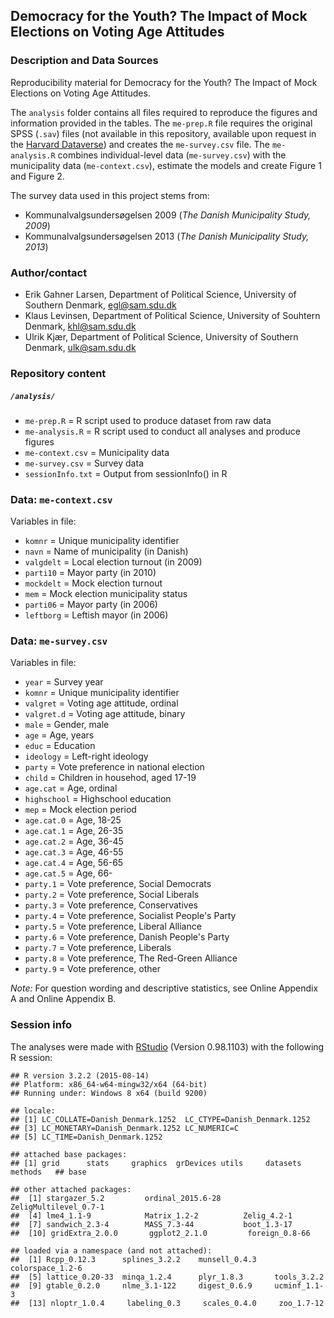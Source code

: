 Democracy for the Youth? The Impact of Mock Elections on Voting Age Attitudes
---

### Description and Data Sources
Reproducibility material for Democracy for the Youth? The Impact of Mock Elections on Voting Age Attitudes. 

The `analysis` folder contains all files required to reproduce the figures and information provided in the tables. The `me-prep.R` file requires the original SPSS (`.sav`) files (not available in this repository, available upon request in the [Harvard Dataverse](http://dx.doi.org/10.7910/DVN/AIP0V8)) and creates the `me-survey.csv` file. The `me-analysis.R` combines individual-level data (`me-survey.csv`) with the municipality data (`me-context.csv`), estimate the models and create Figure 1 and Figure 2. 

The survey data used in this project stems from:

- Kommunalvalgsundersøgelsen 2009 (_The Danish Municipality Study, 2009_)
- Kommunalvalgsundersøgelsen 2013 (_The Danish Municipality Study, 2013_)

### Author/contact

 - Erik Gahner Larsen, Department of Political Science, University of Southern Denmark, egl@sam.sdu.dk
 - Klaus Levinsen, Department of Political Science, University of Souhtern Denmark, khl@sam.sdu.dk
 - Ulrik Kjær, Department of Political Science, University of Southern Denmark, ulk@sam.sdu.dk

### Repository content

##### `/analysis/`

- `me-prep.R` = R script used to produce dataset from raw data
- `me-analysis.R` = R script used to conduct all analyses and produce figures
- `me-context.csv` = Municipality data
- `me-survey.csv` = Survey data
- `sessionInfo.txt` = Output from sessionInfo() in R

### Data: `me-context.csv`

Variables in file:
- `komnr` = Unique municipality identifier
- `navn` = Name of municipality (in Danish)
- `valgdelt` = Local election turnout (in 2009)
- `parti10` = Mayor party (in 2010)
- `mockdelt` = Mock election turnout 
- `mem` = Mock election municipality status
- `parti06` = Mayor party (in 2006)
- `leftborg` = Leftish mayor (in 2006)

### Data: `me-survey.csv`

Variables in file:
- `year` = Survey year 
- `komnr` = Unique municipality identifier
- `valgret` = Voting age attitude, ordinal
- `valgret.d` = Voting age attitude, binary
- `male` = Gender, male
- `age` = Age, years
- `educ` = Education
- `ideology` = Left-right ideology
- `party` = Vote preference in national election
- `child` = Children in househod, aged 17-19
- `age.cat` = Age, ordinal
- `highschool` = Highschool education
- `mep` = Mock election period
- `age.cat.0` = Age, 18-25
- `age.cat.1` = Age, 26-35
- `age.cat.2` = Age, 36-45
- `age.cat.3` = Age, 46-55
- `age.cat.4` = Age, 56-65
- `age.cat.5` = Age, 66-
- `party.1` = Vote preference, Social Democrats
- `party.2` = Vote preference, Social Liberals
- `party.3` = Vote preference, Conservatives
- `party.4` = Vote preference, Socialist People's Party 
- `party.5` = Vote preference, Liberal Alliance 
- `party.6` = Vote preference, Danish People's Party
- `party.7` = Vote preference, Liberals
- `party.8` = Vote preference, The Red-Green Alliance
- `party.9` = Vote preference, other

_Note:_ For question wording and descriptive statistics, see Online Appendix A and Online Appendix B.

### Session info

The analyses were made with [RStudio](http://www.rstudio.com/) (Version 0.98.1103) with the following R session:

```
## R version 3.2.2 (2015-08-14)
## Platform: x86_64-w64-mingw32/x64 (64-bit)
## Running under: Windows 8 x64 (build 9200)

## locale:
## [1] LC_COLLATE=Danish_Denmark.1252  LC_CTYPE=Danish_Denmark.1252   
## [3] LC_MONETARY=Danish_Denmark.1252 LC_NUMERIC=C                   
## [5] LC_TIME=Danish_Denmark.1252    

## attached base packages:
## [1] grid      stats     graphics  grDevices utils     datasets  methods   ## base     

## other attached packages:
##  [1] stargazer_5.2         ordinal_2015.6-28     ZeligMultilevel_0.7-1
##  [4] lme4_1.1-9            Matrix_1.2-2          Zelig_4.2-1          
##  [7] sandwich_2.3-4        MASS_7.3-44           boot_1.3-17          
##  [10] gridExtra_2.0.0       ggplot2_2.1.0         foreign_0.8-66       

## loaded via a namespace (and not attached):
##  [1] Rcpp_0.12.3      splines_3.2.2    munsell_0.4.3    colorspace_1.2-6
##  [5] lattice_0.20-33  minqa_1.2.4      plyr_1.8.3       tools_3.2.2     
##  [9] gtable_0.2.0     nlme_3.1-122     digest_0.6.9     ucminf_1.1-3    
##  [13] nloptr_1.0.4     labeling_0.3     scales_0.4.0     zoo_1.7-12      

```
